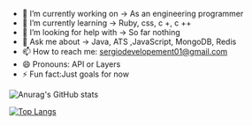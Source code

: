 
- 🔭 I’m currently working on -> As an engineering programmer
- 🌱 I’m currently learning -> Ruby, css, c +, c ++
- 🤔 I’m looking for help with -> So far nothing
- 💬 Ask me about -> Java, ATS ,JavaScript, MongoDB, Redis
- 📫 How to reach me: sergiodevelopement01@gmail.com
- 😄 Pronouns: API or Layers
- ⚡ Fun fact:Just goals for now

 ![Anurag's GitHub stats](https://github-readme-stats.vercel.app/api?username=ApiDevs&show_icons=true&theme=radical)
 
 [![Top Langs](https://github-readme-stats.vercel.app/api/top-langs/?username=ApiDevs&layout=compact)](https://github.com/ApiDevs/github-readme-stats)
 
